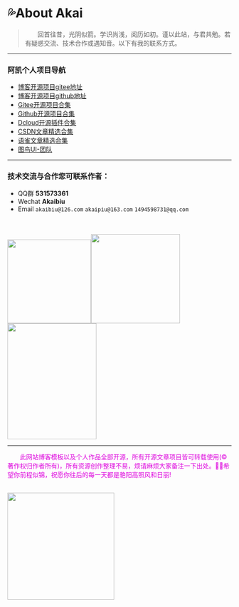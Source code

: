 # :sweat_drops:About Akai

>   &ensp;&ensp;&ensp;&ensp;回首往昔，光阴似箭。学识尚浅，阅历如初。谨以此站，与君共勉。若有疑惑交流、技术合作或遇知音。以下有我的联系方式。

***

### 阿凯个人项目导航
+ [博客开源项目gitee地址](https://gitee.com/AkaiBlog/akai-blog.git)
+ [博客开源项目github地址](https://github.com/akaibiu/akaibui.github.io.git)
+ [Gitee开源项目合集](https://gitee.com/AkaiBlog)
+ [Github开源项目合集](https://github.com/akaibiu)
+ [Dcloud开源插件合集](https://ext.dcloud.net.cn/publisher?id=690316)
+ [CSDN文章精选合集](https://blog.csdn.net/weixin_56083194?type=blog)
+ [语雀文章精选合集](https://www.yuque.com/u21729372/kwgz8c)
+ [图鸟UI-团队](https://vue2.tuniaokj.com/cooperation/about.html)

***

### 技术交流与合作您可联系作者：
*  QQ群        **531573361**
*  Wechat      **Akaibiu**
*  Email `akaibiu@126.com`     `akaipiu@163.com`   `1494598731@qq.com` 
<br />
<br /><img src="https://mp-544a8cd9-03b3-41fd-9f50-daa7de994b60.cdn.bspapp.com/cloudstorage/312de71b-c912-4810-bcee-7944c7f4ae27.png" width="188" /><img src="https://mp-544a8cd9-03b3-41fd-9f50-daa7de994b60.cdn.bspapp.com/cloudstorage/8c467fb0-5827-448f-94c0-87f428f9c8eb.jpg" width="200"/><img src="https://mp-544a8cd9-03b3-41fd-9f50-daa7de994b60.cdn.bspapp.com/cloudstorage/b6630d78-0859-4f50-a6b6-1d6c73b8b375.jpg" width="200" height="260" />

***


<font color="#dd00dd">  &ensp;&ensp;&ensp;&ensp;此网站博客模板以及个人作品全部开源，所有开源文章项目皆可转载使用(© 著作权归作者所有)，所有资源创作整理不易，烦请麻烦大家备注一下出处。🌹🌹希望你前程似锦，祝愿你往后的每一天都是艳阳高照风和日丽!</font><br />
<br />

<img src="https://mp-544a8cd9-03b3-41fd-9f50-daa7de994b60.cdn.bspapp.com/cloudstorage/350bbf07-8a90-4f73-9ca9-833d583b9759.jpg" width="240"/>

<Valine></Valine>